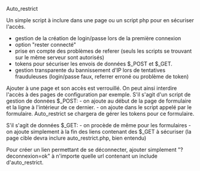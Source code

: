 Auto_restrict

Un simple script à inclure dans une page ou un script php pour en sécuriser l'accès.
- gestion de la création de login/passe lors de la première connexion
- option "rester connecté"
- prise en compte des problèmes de referer (seuls les scripts se trouvant sur le même serveur sont autorisés)
- tokens pour sécuriser les envois de données $_POST et $_GET.
- gestion transparente du bannissement d'IP lors de tentatives frauduleuses (login/passe faux, referrer erroné ou problème de token)

Ajouter <?php include('auto_restrict.php'); ?> à une page et son accès est verrouillé.
On peut ainsi interdire l'accès à des pages de configuration par exemple.
S'il s'agit d'un script de gestion de données $_POST:
    - on ajoute <?php include('auto_restrict.php'); ?> au début de la page de formulaire et la ligne <?php newToken();?> à l'intérieur de ce dernier.
    - on ajoute <?php include('auto_restrict.php'); ?> dans le script appelé par le formulaire.
	Auto_restrict se chargera de gérer les tokens pour ce formulaire.

S'il s'agit de données $_GET:
    - on procède de même pour les formulaires
    - on ajoute simplement <?php newToken(true); ?> à la fin des liens contenant des $_GET à sécuriser (la page cible devra inclure auto_restrict.php, bien entendu)


Pour créer un lien permettant de se déconnecter, ajouter simplement "?deconnexion=ok" à n'importe quelle url contenant un include d'auto_restrict.